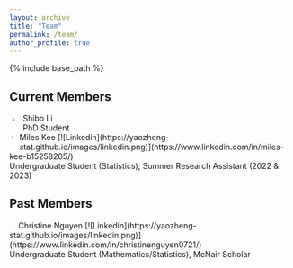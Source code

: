 ```yaml
---
layout: archive
title: "Team"
permalink: /team/
author_profile: true
---
```


{% include base_path %}

## Current Members

<img src="https://yaozheng-stat.github.io/images/profile_Shibo.jpg" align="left" style="zoom:27.07%;padding: 30px 50px 50px 20px;" /> 
Shibo Li<br>
PhD Student

<br clear="left">

<img src="https://yaozheng-stat.github.io/images/profile_Miles.png"  align="left"  style="zoom:20%;padding: 30px 50px 50px 20px;" /> 
Miles Kee [![Linkedin](https://yaozheng-stat.github.io/images/linkedin.png)](https://www.linkedin.com/in/miles-kee-b15258205/) <br>
Undergraduate Student (Statistics), Summer Research Assistant (2022 & 2023)

<br clear="left">

## Past Members

<img src="https://yaozheng-stat.github.io/images/profile_Christine.jpg" align="left" style="zoom:12.36%;padding: 50px 70px 50px 40px;" />
Christine Nguyen [![Linkedin](https://yaozheng-stat.github.io/images/linkedin.png)](https://www.linkedin.com/in/christinenguyen0721/) <br>
Undergraduate Student (Mathematics/Statistics), McNair Scholar 

<br clear="left">